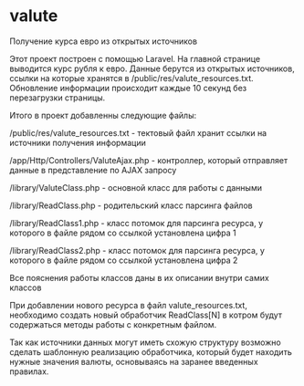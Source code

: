 # valute

Получение курса евро из открытых источников

Этот проект построен с помощью Laravel. На главной странице выводится курс рубля к евро. Данные берутся из открытых источников, ссылки на которые хранятся в /public/res/valute_resources.txt. Обновление информации происходит каждые 10 секунд без перезагрузки страницы.

Итого в проект добавленны следующие файлы:

/public/res/valute_resources.txt - тектовый файл хранит ссылки на источники получения информации

/app/Http/Controllers/ValuteAjax.php - контроллер, который отправляет данные в представление по AJAX запросу

/library/ValuteClass.php - основной класс для работы с данными

/library/ReadClass.php - родительский класс парсинга файлов

/library/ReadClass1.php - класс потомок для парсинга ресурса, у которого в файле рядом со ссылкой установлена цифра 1

/library/ReadClass2.php - класс потомок для парсинга ресурса, у которого в файле рядом со ссылкой установлена цифра 2

Все пояснения работы классов даны в их описании внутри самих классов

При добавлении нового ресурса в файл valute_resources.txt, необходимо создать новый обработчик ReadClass[N] в котром будут содержаться методы работы с конкретным файлом.

Так как источники данных могут иметь схожую структуру возможно сделать шаблонную реализацию обработчика, который будет находить нужные значения валюты, основываясь на заранее введенных правилах.

